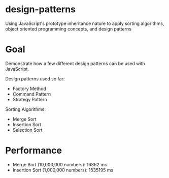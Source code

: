 design-patterns
===============

Using JavaScript's prototype inheritance nature to apply sorting algorithms, object oriented programming concepts, and design patterns

Goal
===============
Demonstrate how a few different design patterns can be used with JavaScript.

Design patterns used so far:
* Factory Method
* Command Pattern
* Strategy Pattern

Sorting Algorithms:
* Merge Sort
* Insertion Sort
* Selection Sort


Performance
==============
* Merge Sort (10,000,000 numbers):  16362  ms
* Insertion Sort (1,000,000 numbers):  1535195  ms

